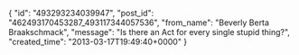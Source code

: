  {
   "id": "493293234039947",
   "post_id": "462493170453287_493117344057536",
   "from_name": "Beverly Berta Braakschmack",
   "message": "Is there an Act for every single stupid thing?",
   "created_time": "2013-03-17T19:49:40+0000"
 }
